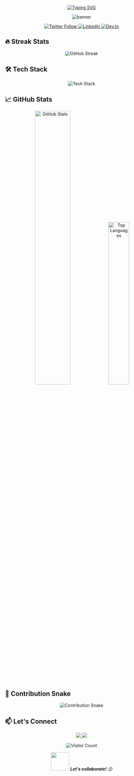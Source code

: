
<p align="center">
  <a href="https://git.io/typing-svg"><img src="https://readme-typing-svg.demolab.com?font=Fira+Code&size=30&duration=3000&pause=1000&color=00F72E&center=true&vCenter=true&width=435&lines=Hi+there+%F0%9F%91%8B;I'm+a+Passionate+Dev;Love+to+Code+%E2%9C%A8;And+Learn+New+Tech+%F0%9F%92%BB" alt="Typing SVG" /></a>
</p>

<div align="center">
  
  <!-- Animated SVG -->
  <img src="https://github.com/YourUsername/YourUsername/blob/main/images/banner.svg" alt="banner" style="max-width: 100%;">
  
  <!-- Social badges -->
  <p align="center">
    <a href="https://twitter.com/YourUsername">
      <img alt="Twitter Follow" src="https://img.shields.io/badge/-Twitter-1DA1F2?style=for-the-badge&logo=twitter&logoColor=white">
    </a>
    <a href="https://www.linkedin.com/in/YourUsername/">
      <img alt="LinkedIn" src="https://img.shields.io/badge/-LinkedIn-0077B5?style=for-the-badge&logo=linkedin&logoColor=white">
    </a>
    <a href="https://dev.to/YourUsername">
      <img alt="Dev.to" src="https://img.shields.io/badge/-Dev.to-0A0A0A?style=for-the-badge&logo=dev.to&logoColor=white">
    </a>
  </p>
</div>

## 🔥 Streak Stats
<p align="center">
  <img src="https://streak-stats.demolab.com?user=YourUsername&theme=dark&hide_border=true&date_format=j%20M%5B%20Y%5D" alt="GitHub Streak" />
</p>

## 🛠️ Tech Stack
<p align="center">
  <img src="https://skillicons.dev/icons?i=js,ts,react,nodejs,py,rust,aws,docker,kubernetes,git,github,postgres,redis,graphql&theme=dark" alt="Tech Stack" />
</p>

## 📈 GitHub Stats
<p align="center">
  <img src="https://github-readme-stats.vercel.app/api?username=YourUsername&show_icons=true&theme=vision-friendly-dark" alt="GitHub Stats" width="48%"/>
  <img src="https://github-readme-stats.vercel.app/api/top-langs/?username=YourUsername&layout=compact&theme=vision-friendly-dark" alt="Top Languages" width="37%"/>
</p>

## 🐍 Contribution Snake
<p align="center">
  <img src="https://raw.githubusercontent.com/YourUsername/YourUsername/output/github-contribution-grid-snake.svg" alt="Contribution Snake" />
</p>

## 📫 Let's Connect
<p align="center">
  <a href="mailto:your.email@example.com">
    <img src="https://img.shields.io/badge/-Email-D14836?style=for-the-badge&logo=gmail&logoColor=white"/>
  </a>
  <a href="https://discord.com/users/YourDiscordID">
    <img src="https://img.shields.io/badge/-Discord-5865F2?style=for-the-badge&logo=discord&logoColor=white"/>
  </a>
</p>

<div align="center">
  
  <!-- Animated footer -->
  ![Visitor Count](https://profile-counter.glitch.me/YourUsername/count.svg)
  
  <!-- Floating emojis -->
  <p align="center">
    <img src="https://media.giphy.com/media/LnQjpWaON8nhr21vNW/giphy.gif" width="60"> 
    <em><b>Let's collaborate!</b> 😊</em>
  </p>
</div>
